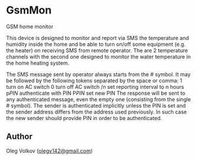 # GsmMon
GSM home monitor

This device is designed to monitor and report via SMS the temperature and humidity inside the home
and be able to turn on/off some equipment (e.g. the heater) on receiving SMS from remote operator.
The are 2 temperature channels with the second one designed to monitor the water temperature in
the home heating system.

The SMS message sent by operator always starts from the # symbol.
It may be followed by the following tokens separated by the space or comma:
  1    turn on  AC switch
  0    turn off AC switch
  /n   set reporting interval to n hours
  p*PIN* authenticate with PIN
  P*PIN* set new PIN
The response will be sent to any authenticated message, even the empty one
(consisting from the single # symbol).
The sender is authenticated implicitly unless the PIN is set and the sender address differs
from the address used previously. In such case the new sender should provide PIN in order
to be authenticated.

## Author

Oleg Volkov (olegv142@gmail.com)



